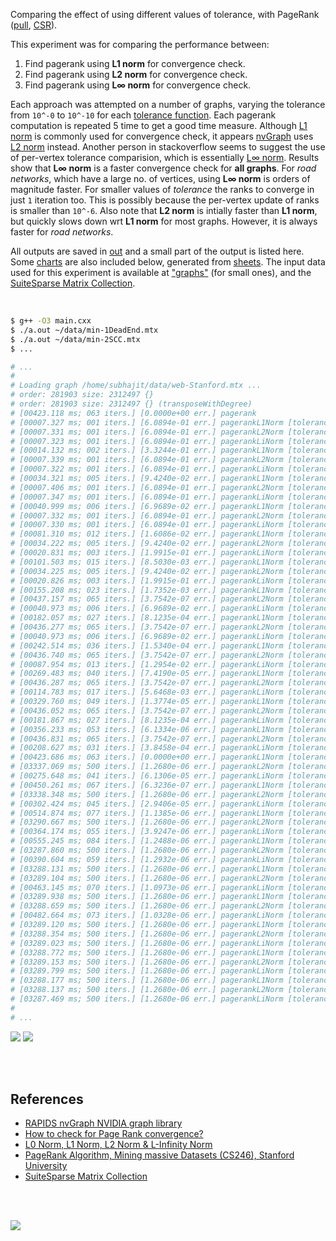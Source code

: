 Comparing the effect of using different values of tolerance, with PageRank
([pull], [CSR]).

This experiment was for comparing the performance between:
1. Find pagerank using **L1 norm** for convergence check.
2. Find pagerank using **L2 norm** for convergence check.
3. Find pagerank using **L∞ norm** for convergence check.

Each approach was attempted on a number of graphs, varying the tolerance from
`10^-0` to `10^-10` for each [tolerance function]. Each pagerank computation
is repeated 5 time to get a good time measure. Although [L1 norm] is commonly
used for convergence check, it appears [nvGraph] uses [L2 norm] instead.
Another person in stackoverflow seems to suggest the use of per-vertex tolerance
comparision, which is essentially [L∞ norm]. Results show that **L∞ norm** is
a faster convergence check for **all graphs**. For *road networks*, which have
a large no. of vertices, using **L∞ norm** is orders of magnitude faster. For
smaller values of *tolerance* the ranks to converge in just `1` iteration too.
This is possibly because the per-vertex update of ranks is smaller than `10^-6`.
Also note that **L2 norm** is intially faster than **L1 norm**, but quickly
slows down wrt **L1 norm** for most graphs. However, it is always faster for
*road networks*.

All outputs are saved in [out](out/) and a small part of the output is listed
here. Some [charts] are also included below, generated from [sheets]. The input
data used for this experiment is available at ["graphs"] (for small ones), and
the [SuiteSparse Matrix Collection].

<br>

```bash
$ g++ -O3 main.cxx
$ ./a.out ~/data/min-1DeadEnd.mtx
$ ./a.out ~/data/min-2SCC.mtx
$ ...

# ...
#
# Loading graph /home/subhajit/data/web-Stanford.mtx ...
# order: 281903 size: 2312497 {}
# order: 281903 size: 2312497 {} (transposeWithDegree)
# [00423.118 ms; 063 iters.] [0.0000e+00 err.] pagerank
# [00007.327 ms; 001 iters.] [6.0894e-01 err.] pagerankL1Norm [tolerance=1e+00]
# [00007.331 ms; 001 iters.] [6.0894e-01 err.] pagerankL2Norm [tolerance=1e+00]
# [00007.323 ms; 001 iters.] [6.0894e-01 err.] pagerankLiNorm [tolerance=1e+00]
# [00014.132 ms; 002 iters.] [3.3244e-01 err.] pagerankL1Norm [tolerance=5e-01]
# [00007.339 ms; 001 iters.] [6.0894e-01 err.] pagerankL2Norm [tolerance=5e-01]
# [00007.322 ms; 001 iters.] [6.0894e-01 err.] pagerankLiNorm [tolerance=5e-01]
# [00034.321 ms; 005 iters.] [9.4240e-02 err.] pagerankL1Norm [tolerance=1e-01]
# [00007.406 ms; 001 iters.] [6.0894e-01 err.] pagerankL2Norm [tolerance=1e-01]
# [00007.347 ms; 001 iters.] [6.0894e-01 err.] pagerankLiNorm [tolerance=1e-01]
# [00040.999 ms; 006 iters.] [6.9689e-02 err.] pagerankL1Norm [tolerance=5e-02]
# [00007.332 ms; 001 iters.] [6.0894e-01 err.] pagerankL2Norm [tolerance=5e-02]
# [00007.330 ms; 001 iters.] [6.0894e-01 err.] pagerankLiNorm [tolerance=5e-02]
# [00081.310 ms; 012 iters.] [1.6086e-02 err.] pagerankL1Norm [tolerance=1e-02]
# [00034.222 ms; 005 iters.] [9.4240e-02 err.] pagerankL2Norm [tolerance=1e-02]
# [00020.831 ms; 003 iters.] [1.9915e-01 err.] pagerankLiNorm [tolerance=1e-02]
# [00101.503 ms; 015 iters.] [8.5030e-03 err.] pagerankL1Norm [tolerance=5e-03]
# [00034.225 ms; 005 iters.] [9.4240e-02 err.] pagerankL2Norm [tolerance=5e-03]
# [00020.826 ms; 003 iters.] [1.9915e-01 err.] pagerankLiNorm [tolerance=5e-03]
# [00155.208 ms; 023 iters.] [1.7352e-03 err.] pagerankL1Norm [tolerance=1e-03]
# [00437.157 ms; 065 iters.] [3.7542e-07 err.] pagerankL2Norm [tolerance=1e-03]
# [00040.973 ms; 006 iters.] [6.9689e-02 err.] pagerankLiNorm [tolerance=1e-03]
# [00182.057 ms; 027 iters.] [8.1235e-04 err.] pagerankL1Norm [tolerance=5e-04]
# [00436.277 ms; 065 iters.] [3.7542e-07 err.] pagerankL2Norm [tolerance=5e-04]
# [00040.973 ms; 006 iters.] [6.9689e-02 err.] pagerankLiNorm [tolerance=5e-04]
# [00242.514 ms; 036 iters.] [1.5340e-04 err.] pagerankL1Norm [tolerance=1e-04]
# [00436.740 ms; 065 iters.] [3.7542e-07 err.] pagerankL2Norm [tolerance=1e-04]
# [00087.954 ms; 013 iters.] [1.2954e-02 err.] pagerankLiNorm [tolerance=1e-04]
# [00269.483 ms; 040 iters.] [7.4190e-05 err.] pagerankL1Norm [tolerance=5e-05]
# [00436.287 ms; 065 iters.] [3.7542e-07 err.] pagerankL2Norm [tolerance=5e-05]
# [00114.783 ms; 017 iters.] [5.6468e-03 err.] pagerankLiNorm [tolerance=5e-05]
# [00329.760 ms; 049 iters.] [1.3774e-05 err.] pagerankL1Norm [tolerance=1e-05]
# [00436.052 ms; 065 iters.] [3.7542e-07 err.] pagerankL2Norm [tolerance=1e-05]
# [00181.867 ms; 027 iters.] [8.1235e-04 err.] pagerankLiNorm [tolerance=1e-05]
# [00356.233 ms; 053 iters.] [6.1334e-06 err.] pagerankL1Norm [tolerance=5e-06]
# [00436.831 ms; 065 iters.] [3.7542e-07 err.] pagerankL2Norm [tolerance=5e-06]
# [00208.627 ms; 031 iters.] [3.8458e-04 err.] pagerankLiNorm [tolerance=5e-06]
# [00423.686 ms; 063 iters.] [0.0000e+00 err.] pagerankL1Norm [tolerance=1e-06]
# [03337.069 ms; 500 iters.] [1.2680e-06 err.] pagerankL2Norm [tolerance=1e-06]
# [00275.648 ms; 041 iters.] [6.1306e-05 err.] pagerankLiNorm [tolerance=1e-06]
# [00450.261 ms; 067 iters.] [6.3236e-07 err.] pagerankL1Norm [tolerance=5e-07]
# [03338.348 ms; 500 iters.] [1.2680e-06 err.] pagerankL2Norm [tolerance=5e-07]
# [00302.424 ms; 045 iters.] [2.9406e-05 err.] pagerankLiNorm [tolerance=5e-07]
# [00514.874 ms; 077 iters.] [1.1385e-06 err.] pagerankL1Norm [tolerance=1e-07]
# [03290.667 ms; 500 iters.] [1.2680e-06 err.] pagerankL2Norm [tolerance=1e-07]
# [00364.174 ms; 055 iters.] [3.9247e-06 err.] pagerankLiNorm [tolerance=1e-07]
# [00555.245 ms; 084 iters.] [1.2488e-06 err.] pagerankL1Norm [tolerance=5e-08]
# [03287.860 ms; 500 iters.] [1.2680e-06 err.] pagerankL2Norm [tolerance=5e-08]
# [00390.604 ms; 059 iters.] [1.2932e-06 err.] pagerankLiNorm [tolerance=5e-08]
# [03288.131 ms; 500 iters.] [1.2680e-06 err.] pagerankL1Norm [tolerance=1e-08]
# [03289.104 ms; 500 iters.] [1.2680e-06 err.] pagerankL2Norm [tolerance=1e-08]
# [00463.145 ms; 070 iters.] [1.0973e-06 err.] pagerankLiNorm [tolerance=1e-08]
# [03289.938 ms; 500 iters.] [1.2680e-06 err.] pagerankL1Norm [tolerance=5e-09]
# [03288.659 ms; 500 iters.] [1.2680e-06 err.] pagerankL2Norm [tolerance=5e-09]
# [00482.664 ms; 073 iters.] [1.0328e-06 err.] pagerankLiNorm [tolerance=5e-09]
# [03289.120 ms; 500 iters.] [1.2680e-06 err.] pagerankL1Norm [tolerance=1e-09]
# [03288.354 ms; 500 iters.] [1.2680e-06 err.] pagerankL2Norm [tolerance=1e-09]
# [03289.023 ms; 500 iters.] [1.2680e-06 err.] pagerankLiNorm [tolerance=1e-09]
# [03288.772 ms; 500 iters.] [1.2680e-06 err.] pagerankL1Norm [tolerance=5e-10]
# [03289.153 ms; 500 iters.] [1.2680e-06 err.] pagerankL2Norm [tolerance=5e-10]
# [03289.799 ms; 500 iters.] [1.2680e-06 err.] pagerankLiNorm [tolerance=5e-10]
# [03288.177 ms; 500 iters.] [1.2680e-06 err.] pagerankL1Norm [tolerance=1e-10]
# [03288.137 ms; 500 iters.] [1.2680e-06 err.] pagerankL2Norm [tolerance=1e-10]
# [03287.469 ms; 500 iters.] [1.2680e-06 err.] pagerankLiNorm [tolerance=1e-10]
#
# ...
```

[![](https://i.imgur.com/J0sVbzJ.gif)][sheets]
[![](https://i.imgur.com/BSVIYsB.gif)][sheets]

<br>
<br>


## References

- [RAPIDS nvGraph NVIDIA graph library][nvGraph]
- [How to check for Page Rank convergence?][L∞ norm]
- [L0 Norm, L1 Norm, L2 Norm & L-Infinity Norm](https://montjoile.medium.com/l0-norm-l1-norm-l2-norm-l-infinity-norm-7a7d18a4f40c)
- [PageRank Algorithm, Mining massive Datasets (CS246), Stanford University](http://snap.stanford.edu/class/cs246-videos-2019/lec9_190205-cs246-720.mp4)
- [SuiteSparse Matrix Collection]

<br>
<br>

[![](https://i.imgur.com/p8R1WIk.jpg)](https://www.youtube.com/watch?v=04Uv44DRJAU)

[pull]: https://github.com/puzzlef/pagerank-push-vs-pull
[CSR]: https://github.com/puzzlef/pagerank-class-vs-csr
[tolerance function]: https://github.com/puzzlef/pagerank-adjust-tolerance-function
[nvGraph]: https://github.com/rapidsai/nvgraph
[L1 norm]: https://github.com/rapidsai/nvgraph/blob/main/cpp/src/pagerank.cu#L154
[L2 norm]: https://github.com/rapidsai/nvgraph/blob/main/cpp/src/pagerank.cu#L149
[L∞ norm]: https://stackoverflow.com/a/29321153/1413259
[charts]: https://photos.app.goo.gl/stdoXDUhRcDvZqZb6
[sheets]: https://docs.google.com/spreadsheets/d/1V-tanVXCIBemrC0jRtech5nA4sYUviwvUFC4G16oFKM/edit?usp=sharing
["graphs"]: https://github.com/puzzlef/graphs
[SuiteSparse Matrix Collection]: https://suitesparse-collection-website.herokuapp.com
